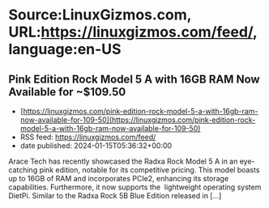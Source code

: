 # Source:LinuxGizmos.com, URL:https://linuxgizmos.com/feed/, language:en-US

## Pink Edition Rock Model 5 A with 16GB RAM Now Available for ~$109.50
 - [https://linuxgizmos.com/pink-edition-rock-model-5-a-with-16gb-ram-now-available-for-109-50](https://linuxgizmos.com/pink-edition-rock-model-5-a-with-16gb-ram-now-available-for-109-50)
 - RSS feed: https://linuxgizmos.com/feed/
 - date published: 2024-01-15T05:36:32+00:00

Arace Tech has recently showcased the Radxa Rock Model 5 A in an eye-catching pink edition, notable for its competitive pricing. This model boasts up to 16GB of RAM and incorporates PCIe2, enhancing its storage capabilities. Furthermore, it now supports the&#160; lightweight operating system DietPi. Similar to the Radxa Rock 5B Blue Edition released in [&#8230;]

